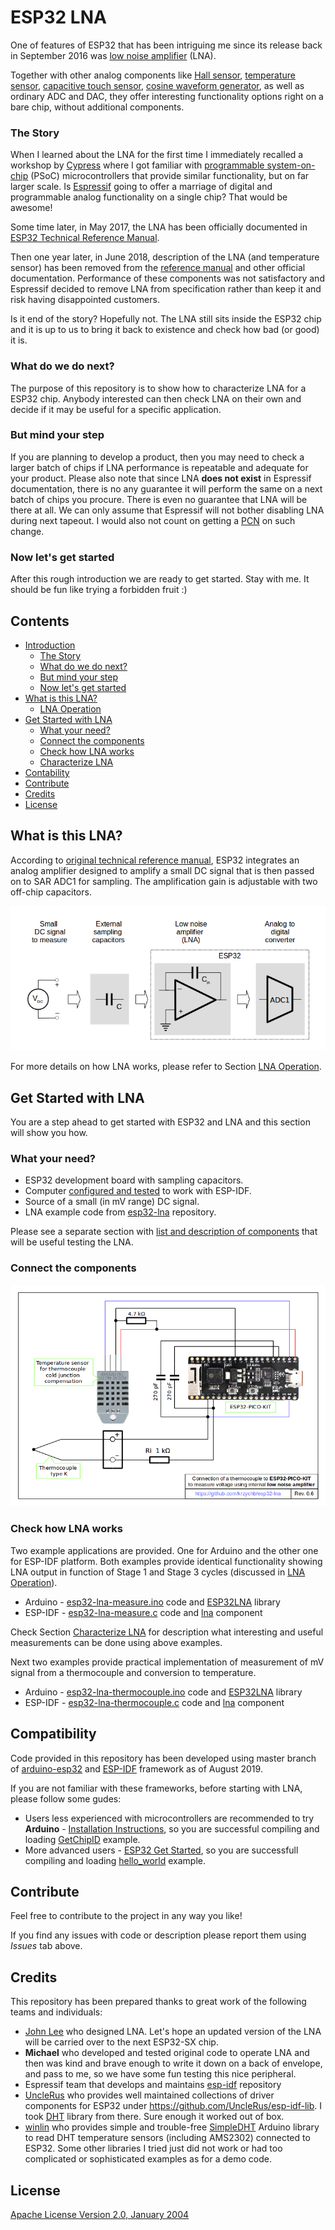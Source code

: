 # ESP32 LNA

One of features of ESP32 that has been intriguing me since its release back in September 2016 was [low noise amplifier](https://github.com/espressif/esp-idf/issues/814) (LNA).

Together with other analog components like [Hall sensor](https://randomnerdtutorials.com/esp32-hall-effect-sensor/), [temperature sensor](https://www.esp32.com/viewtopic.php?t=5#p21), [capacitive touch sensor](https://github.com/espressif/esp-iot-solution/blob/master/documents/touch_pad_solution/touch_sensor_design_en.md), [cosine waveform generator](https://github.com/krzychb/dac-cosine), as well as ordinary ADC and DAC, they offer interesting functionality options right on a bare chip, without additional components.

### The Story

When I learned about the LNA for the first time I immediately recalled a workshop by [Cypress](https://www.cypress.com) where I got familiar with [programmable system-on-chip](https://en.wikipedia.org/wiki/Programmable_system-on-chip) (PSoC) microcontrollers that provide similar functionality, but on far larger scale. Is [Espressif](https://www.espressif.com) going to offer a marriage of digital and programmable analog functionality on a single chip? That would be awesome!

Some time later, in May 2017, the LNA has been officially documented in [ESP32 Technical Reference Manual](https://twitter.com/krzychb2/status/860466927310958593?lang=en). 

Then one year later, in June 2018, description of the LNA (and temperature sensor) has been removed from the [reference manual](https://www.espressif.com/sites/default/files/documentation/esp32_technical_reference_manual_en.pdf) and other official documentation. Performance of these components was not satisfactory and Espressif decided to remove LNA from specification rather than keep it and risk having disappointed customers.

Is it end of the story? Hopefully not. The LNA still sits inside the ESP32 chip and it is up to us to bring it back to existence and check how bad (or good) it is. 

### What do we do next?

The purpose of this repository is to show how to characterize LNA for a ESP32 chip. Anybody interested can then check LNA on their own and decide if it may be useful for a specific application. 

### But mind your step

If you are planning to develop a product, then you may need to check a larger batch of chips if LNA performance is repeatable and adequate for your product. Please also note that since LNA **does not exist** in Espressif documentation, there is no any guarantee it will perform the same on a next batch of chips you procure. There is even no guarantee that LNA will be there at all. We can only assume that Espressif will not bother disabling LNA during next tapeout. I would also not count on getting a [PCN](https://www.espressif.com/en/pcn) on such change.

### Now let's get started

After this rough introduction we are ready to get started. Stay with me. It should be fun like trying a forbidden fruit :)


## Contents

* [Introduction](#esp32-lna)
    * [The Story](#the-story)
    * [What do we do next?](#what-do-we-do-next)
    * [But mind your step](#but-mind-your-step)
    * [Now let's get started](#now-lets-get-started)
* [What is this LNA?](#what-is-this-lna)
    * [LNA Operation](docs/lna-operation.md)
* [Get Started with LNA](#get-started-with-lna)
    * [What your need?](#what-your-need)
    * [Connect the components](#connect-the-components)
    * [Check how LNA works](#check-how-lna-works)
    * [Characterize LNA](docs/characterize-lna.md)
* [Contability](#contability)
* [Contribute](#contribute)
* [Credits](#credits)
* [License](#license)


## What is this LNA?

According to [original technical reference manual](https://esp32.com/viewtopic.php?t=6745#p29008),  ESP32 integrates an analog amplifier designed to amplify a small DC signal that is then passed on to SAR ADC1 for sampling. The amplification gain is adjustable with two off-chip capacitors.

![alt text](docs/_static/Low_Noise_Amplifier_Overview.png "ESP32 LNA Overview")

For more details on how LNA works, please refer to Section [LNA Operation](docs/lna-operation.md).

## Get Started with LNA

You are a step ahead to get started with ESP32 and LNA and this section will show you how.

### What your need?

* ESP32 development board with sampling capacitors.
* Computer [configured and tested](https://docs.espressif.com/projects/esp-idf/en/latest/get-started/index.html) to work with ESP-IDF.
* Source of a small (in mV range) DC signal.
* LNA example code from [esp32-lna](https://github.com/krzychb/esp32-lna) repository.

Please see a separate section with [list and description of components](docs/what-you-need.md) that will be useful testing the LNA. 


### Connect the components

![alt text](docs/_static/esp32-pico-kit-lna-schematic.png "Connection of a thermocouple to ESP32-PICO-KIT")


### Check how LNA works

Two example applications are provided. One for Arduino and the other one for ESP-IDF platform. Both examples provide identical functionality showing LNA output in function of Stage 1 and Stage 3 cycles (discussed in [LNA Operation](docs/lna-operation.md)).

* Arduino - [esp32-lna-measure.ino](Arduino/esp32-lna-measure/esp32-lna-measure.ino) code and [ESP32LNA](Arduino/libraries/ESP32LNA) library
* ESP-IDF - [esp32-lna-measure.c](esp32-lna-measure/main/esp_lna_measure.c) code and [lna](components/lna) component

Check Section [Characterize LNA](docs/characterize-lna.md) for description what interesting and useful measurements can be done using above examples.

Next two examples provide practical implementation of measurement of mV signal from a thermocouple and conversion to temperature.

* Arduino - [esp32-lna-thermocouple.ino](Arduino/esp32-lna-thermocouple/esp32-lna-thermocouple.ino) code and [ESP32LNA](Arduino/libraries/ESP32LNA) library
* ESP-IDF - [esp32-lna-thermocouple.c](esp32-lna-thermocouple/main/thermocouple.c) code and [lna](components/lna) component


## Compatibility

Code provided in this repository has been developed using master branch of [arduino-esp32](https://github.com/espressif/arduino-esp32) and [ESP-IDF](https://github.com/espressif/esp-idf) framework as of August 2019.

If you are not familiar with these frameworks, before starting with LNA, please follow some gudes:

* Users less experienced with microcontrollers are recommended to try **Arduino** - [Installation Instructions](https://github.com/espressif/arduino-esp32#installation-instructions), so you are successful compiling and loading [GetChipID](https://github.com/espressif/arduino-esp32/tree/master/libraries/ESP32/examples/ChipID/GetChipID) example.
* More advanced users - [ESP32 Get Started](https://docs.espressif.com/projects/esp-idf/en/latest/get-started/index.html), so you are successfull compiling and loading [hello_world](https://github.com/espressif/esp-idf/tree/master/examples/get-started/hello_world) example.


## Contribute

Feel free to contribute to the project in any way you like!

If you find any issues with code or description please report them using *Issues* tab above.


## Credits

This repository has been prepared thanks to great work of the following teams and individuals:

* [John Lee](https://twitter.com/EspressifSystem) who designed LNA. Let's hope an updated version of the LNA will be carried over to the next ESP32-SX chip.
* **Michael** who developed and tested original code to operate LNA and then was kind and brave enough to write it down on a back of envelope, and pass to me, so we have some fun testing this nice peripheral.
* Espressif team that develops and maintains [esp-idf](https://github.com/espressif/esp-idf) repository
* [UncleRus](https://github.com/UncleRus) who provides well maintained collections of driver components for ESP32 under https://github.com/UncleRus/esp-idf-lib. I took [DHT](https://github.com/UncleRus/esp-idf-lib/tree/master/components/dht) library from there. Sure enough it worked out of box.
* [winlin](https://github.com/winlinvip) who provides simple and trouble-free [SimpleDHT](https://github.com/winlinvip/SimpleDHT) Arduino library to read DHT temperature sensors (including AMS2302) connected to ESP32. Some other libraries I tried just did not work or had too complicated or sophisticated examples as for a demo code. 


## License

[Apache License Version 2.0, January 2004](LICENSE)
